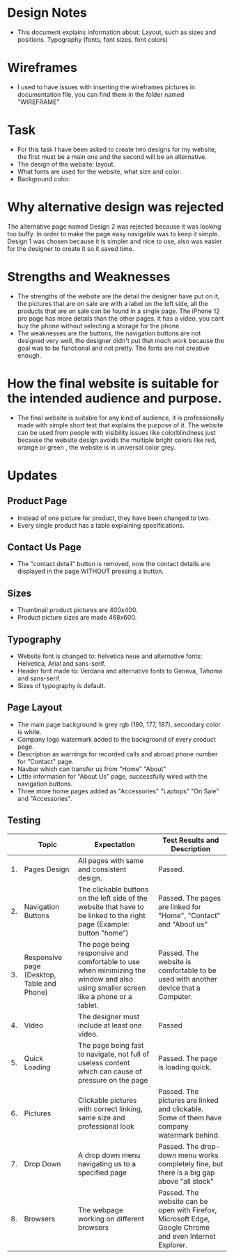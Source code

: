 # Design Notes
+ This document explains information about: Layout, such as sizes and positions. Typography (fonts, font sizes, font colors)
# Wireframes
+ I used to have issues with inserting the wireframes pictures in documentation file, you can find them in the folder named "WIREFRAME"
# Task
+ For this task I have been asked to create two designs for my website, the first must be a main one and the second will be an alternative.
+ The design of the website: layout.
+ What fonts are used for the website, what size and color.
+ Background color.
# Why alternative design was rejected
The alternative page named Design 2 was rejected because it was looking too buffy. In order to make the page easy navigable was to keep it simple. Design 1 was chosen because it is simpler and nice to use, also was easier for the designer to create it so it saved time.
# Strengths and Weaknesses
+ The strengths of the website are the detail the designer have put on it, the pictures that are on sale are with a label on the left side, all the products that are on sale can be found in a single page. The iPhone 12 pro page has more details than the other pages, it has a video, you cant buy the phone without selecting a storage for the phone.
+ The weaknesses are the buttons, the navigation buttons are not designed very well, the designer didn't put that much work because the goal was to be functional and not pretty.
The fonts are not creative enough.

# How the final website is suitable for the intended audience and purpose.
+ The final website is suitable for any kind of audience, it is professionally made with simple short text that explains the purpose of it. The website can be used from people with visibility issues like colorblindness just because the website design avoids the multiple bright colors like red, orange or green , the website is in universal color grey.

# Updates
## Product Page
+ Instead of one picture for product, they have been changed to two.
+ Every single product has a table explaining specifications.
## Contact Us Page
+ The "contact detail" button is removed, now the contact details are displayed in the page WITHOUT pressing a button.

## Sizes
+ Thumbnail product pictures are 400x400.
+ Product picture sizes are made 468x600.

## Typography
+ Website font is changed to: helvetica neue and alternative fonts: Helvetica, Arial and sans-serif.
+ Header font made to: Verdana and alternative fonts to Geneva, Tahoma and sans-serif.
+ Sizes of typography is default.

## Page Layout
+ The main page background is grey rgb (180, 177, 187), secondary color is white.
+ Company logo watermark added to the background of every product page.
+ Description as warnings for recorded calls and abroad phone number for "Contact" page.
+ Navbar which can transfer us from "Home" "About"
+ Little information for "About Us" page, successfully wired with the navigation buttons.
+ Three more home pages added as "Accessories" "Laptops" "On Sale" and "Accessories".

## Testing
|   | Topic     | Expectation | Test Results and Description|
|---    |---    |---    |---    |
|1.     | Pages Design      |All pages with same and consistent design. | Passed.     |   
|2.     | Navigation Buttons   |     The clickable buttons on the left side of the website that have to be linked to the right page (Example: button "home”) | Passed. The pages are linked for "Home", "Contact" and "About us"|       
|3. | Responsive page (Desktop, Table and Phone) |The page being responsive and comfortable to use when minimizing the window and also using smaller screen like a phone or a tablet.     | Passed. The website is comfortable to be used with another device that a Computer. | 
|4. | Video | The designer must include at least one video.|Passed|
|5. | Quick Loading | The page being fast to navigate, not full of useless content which can cause of pressure on the page | Passed. The page is loading quick.
|6. | Pictures| Clickable pictures with correct linking, same size and professional look|Passed. The pictures are linked and clickable. Some of them have company watermark behind.
|7. | Drop Down | A drop down menu navigating us to a specified page |Passed. The drop-down menu works completely fine, but there is a big gap above "all stock"
|8. | Browsers |The webpage working on different browsers |Passed. The website can be open with Firefox, Microsoft Edge, Google Chrome and even Internet Explorer.